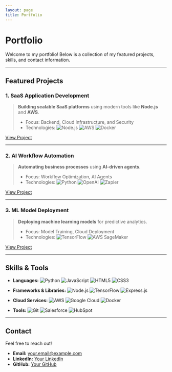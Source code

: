 ```yaml
---
layout: page
title: Portfolio
---
```


# Portfolio

Welcome to my portfolio! Below is a collection of my featured projects, skills, and contact information.

---

## Featured Projects

### 1. SaaS Application Development
> **Building scalable SaaS platforms** using modern tools like **Node.js** and **AWS**.
>
> - Focus: Backend, Cloud Infrastructure, and Security
> - Technologies:
>   ![Node.js](https://img.shields.io/badge/-Node.js-339933?logo=node.js&logoColor=white)
>   ![AWS](https://img.shields.io/badge/-AWS-FF9900?logo=amazon-aws&logoColor=white)
>   ![Docker](https://img.shields.io/badge/-Docker-2496ED?logo=docker&logoColor=white)

[View Project](#)

---

### 2. AI Workflow Automation
> **Automating business processes** using **AI-driven agents**.
>
> - Focus: Workflow Optimization, AI Agents
> - Technologies:
>   ![Python](https://img.shields.io/badge/-Python-3776AB?logo=python&logoColor=white)
>   ![OpenAI](https://img.shields.io/badge/-OpenAI-412991?logo=openai&logoColor=white)
>   ![Zapier](https://img.shields.io/badge/-Zapier-FF4A00?logo=zapier&logoColor=white)

[View Project](#)

---

### 3. ML Model Deployment
> **Deploying machine learning models** for predictive analytics.
>
> - Focus: Model Training, Cloud Deployment
> - Technologies:
>   ![TensorFlow](https://img.shields.io/badge/-TensorFlow-FF6F00?logo=tensorflow&logoColor=white)
>   ![AWS SageMaker](https://img.shields.io/badge/-AWS_SageMaker-232F3E?logo=amazon-aws&logoColor=white)

[View Project](#)

---

## Skills & Tools

- **Languages:**
  ![Python](https://img.shields.io/badge/-Python-3776AB?logo=python&logoColor=white)
  ![JavaScript](https://img.shields.io/badge/-JavaScript-F7DF1E?logo=javascript&logoColor=black)
  ![HTML5](https://img.shields.io/badge/-HTML5-E34F26?logo=html5&logoColor=white)
  ![CSS3](https://img.shields.io/badge/-CSS3-1572B6?logo=css3&logoColor=white)

- **Frameworks & Libraries:**
  ![Node.js](https://img.shields.io/badge/-Node.js-339933?logo=node.js&logoColor=white)
  ![TensorFlow](https://img.shields.io/badge/-TensorFlow-FF6F00?logo=tensorflow&logoColor=white)
  ![Express.js](https://img.shields.io/badge/-Express.js-000000?logo=express&logoColor=white)

- **Cloud Services:**
  ![AWS](https://img.shields.io/badge/-AWS-FF9900?logo=amazon-aws&logoColor=white)
  ![Google Cloud](https://img.shields.io/badge/-Google_Cloud-4285F4?logo=google-cloud&logoColor=white)
  ![Docker](https://img.shields.io/badge/-Docker-2496ED?logo=docker&logoColor=white)

- **Tools:**
  ![Git](https://img.shields.io/badge/-Git-F05032?logo=git&logoColor=white)
  ![Salesforce](https://img.shields.io/badge/-Salesforce-00A1E0?logo=salesforce&logoColor=white)
  ![HubSpot](https://img.shields.io/badge/-HubSpot-FF7A59?logo=hubspot&logoColor=white)

---

## Contact

Feel free to reach out!

- **Email:** [your.email@example.com](mailto:your.email@example.com)
- **LinkedIn:** [Your LinkedIn](https://linkedin.com)
- **GitHub:** [Your GitHub](https://github.com)

